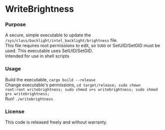 # WriteBrightness

### Purpose

A secure, simple executable to update the `/sys/class/backlight/intel_backlight/brightness` file.<br>
This file requires root permissions to edit, so `SUDO` or SetUID/SetGID must be used. This executable uses SetUID/SetGID.<br>
Intended for use in shell scripts

### Usage

Build the executable, ```cargo build --release```<br>
Change executable's permissions, ```cd target/release; sudo chown root:root writebrightness; sudo chmod u+s writebrightness; sudo chmod g+s writebrightness;```<br>
Run! ```./writebrightness```

### License

This code is released freely and without warranty.
